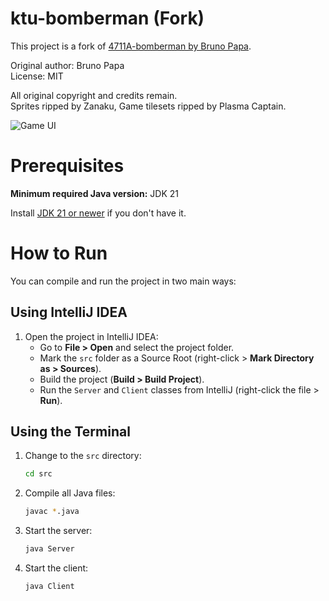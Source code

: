 # ktu-bomberman (Fork)

This project is a fork of [4711A-bomberman by Bruno Papa](https://github.com/brnpapa/4711A-bomberman).

Original author: Bruno Papa  
License: MIT

All original copyright and credits remain.  
Sprites ripped by Zanaku, Game tilesets ripped by Plasma Captain.

![Game UI](./images/screenshot.png)

# Prerequisites

**Minimum required Java version:** JDK 21

Install [JDK 21 or newer](https://www.oracle.com/technetwork/java/javase/downloads) if you don't have it.

# How to Run

You can compile and run the project in two main ways:

## Using IntelliJ IDEA

1. Open the project in IntelliJ IDEA:
   - Go to **File > Open** and select the project folder.
   - Mark the `src` folder as a Source Root (right-click > **Mark Directory as > Sources**).
   - Build the project (**Build > Build Project**).
   - Run the `Server` and `Client` classes from IntelliJ (right-click the file > **Run**).

## Using the Terminal

1. Change to the `src` directory:
   ```sh
   cd src
   ```
2. Compile all Java files:
   ```sh
   javac *.java
   ```
3. Start the server:
   ```sh
   java Server
   ```
4. Start the client:
   ```sh
   java Client
   ```
